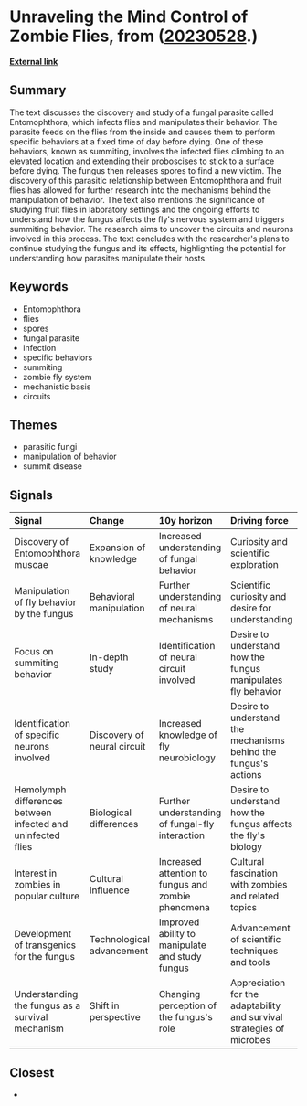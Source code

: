 # __Unraveling the Mind Control of Zombie Flies__, from ([20230528](https://kghosh.substack.com/p/20230528).)

__[External link](https://news.harvard.edu/gazette/story/2023/04/how-a-mind-controlling-fungal-parasite-turns-insects-into-zombies/)__



## Summary

The text discusses the discovery and study of a fungal parasite called Entomophthora, which infects flies and manipulates their behavior. The parasite feeds on the flies from the inside and causes them to perform specific behaviors at a fixed time of day before dying. One of these behaviors, known as summiting, involves the infected flies climbing to an elevated location and extending their proboscises to stick to a surface before dying. The fungus then releases spores to find a new victim. The discovery of this parasitic relationship between Entomophthora and fruit flies has allowed for further research into the mechanisms behind the manipulation of behavior. The text also mentions the significance of studying fruit flies in laboratory settings and the ongoing efforts to understand how the fungus affects the fly's nervous system and triggers summiting behavior. The research aims to uncover the circuits and neurons involved in this process. The text concludes with the researcher's plans to continue studying the fungus and its effects, highlighting the potential for understanding how parasites manipulate their hosts.

## Keywords

* Entomophthora
* flies
* spores
* fungal parasite
* infection
* specific behaviors
* summiting
* zombie fly system
* mechanistic basis
* circuits

## Themes

* parasitic fungi
* manipulation of behavior
* summit disease

## Signals

| Signal                                                      | Change                      | 10y horizon                                        | Driving force                                                         |
|:------------------------------------------------------------|:----------------------------|:---------------------------------------------------|:----------------------------------------------------------------------|
| Discovery of Entomophthora muscae                           | Expansion of knowledge      | Increased understanding of fungal behavior         | Curiosity and scientific exploration                                  |
| Manipulation of fly behavior by the fungus                  | Behavioral manipulation     | Further understanding of neural mechanisms         | Scientific curiosity and desire for understanding                     |
| Focus on summiting behavior                                 | In-depth study              | Identification of neural circuit involved          | Desire to understand how the fungus manipulates fly behavior          |
| Identification of specific neurons involved                 | Discovery of neural circuit | Increased knowledge of fly neurobiology            | Desire to understand the mechanisms behind the fungus's actions       |
| Hemolymph differences between infected and uninfected flies | Biological differences      | Further understanding of fungal-fly interaction    | Desire to understand how the fungus affects the fly's biology         |
| Interest in zombies in popular culture                      | Cultural influence          | Increased attention to fungus and zombie phenomena | Cultural fascination with zombies and related topics                  |
| Development of transgenics for the fungus                   | Technological advancement   | Improved ability to manipulate and study fungus    | Advancement of scientific techniques and tools                        |
| Understanding the fungus as a survival mechanism            | Shift in perspective        | Changing perception of the fungus's role           | Appreciation for the adaptability and survival strategies of microbes |

## Closest

* 
